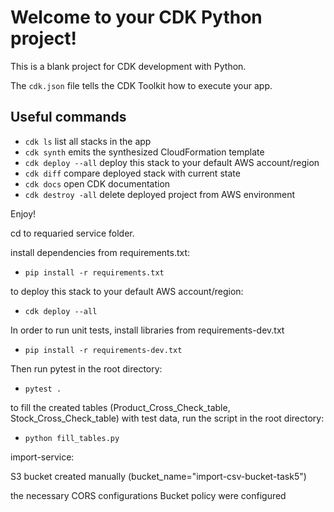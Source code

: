 # Welcome to your CDK Python project!

This is a blank project for CDK development with Python.

The `cdk.json` file tells the CDK Toolkit how to execute your app.

## Useful commands

 * `cdk ls`                 list all stacks in the app
 * `cdk synth`              emits the synthesized CloudFormation template
 * `cdk deploy --all`       deploy this stack to your default AWS account/region
 * `cdk diff`               compare deployed stack with current state
 * `cdk docs`               open CDK documentation
 * `cdk destroy -all`       delete deployed project from AWS environment

Enjoy!

cd to requaried service folder.

install dependencies from requirements.txt:
* ```pip install -r requirements.txt```

to deploy this stack to your default AWS account/region:
* ```cdk deploy --all```

In order to run unit tests, install libraries from requirements-dev.txt
* ```pip install -r requirements-dev.txt```

Then run pytest in the root directory:
* ```pytest .```

to fill the created tables (Product_Cross_Check_table, Stock_Cross_Check_table) with test data, run the script in the root directory:
* ```python fill_tables.py```

import-service: 

S3 bucket created manually (bucket_name="import-csv-bucket-task5")

the necessary CORS configurations Bucket policy were configured